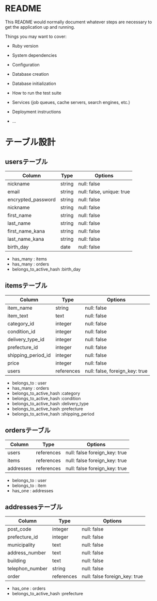 # README

This README would normally document whatever steps are necessary to get the
application up and running.

Things you may want to cover:

* Ruby version

* System dependencies

* Configuration

* Database creation

* Database initialization

* How to run the test suite

* Services (job queues, cache servers, search engines, etc.)

* Deployment instructions

* ...

# テーブル設計

## usersテーブル
| Column              | Type       | Options                        |
| ------------------- | ---------- | ------------------------------ |
| nickname            | string     | null: false                    |
| email               | string     | null: false, unique: true      |
| encrypted_password  | string     | null: false                    |
| nickname            | string     | null: false                    |
| first_name          | string     | null: false                    |
| last_name           | string     | null: false                    |
| first_name_kana     | string     | null: false                    |
| last_name_kana      | string     | null: false                    |
| birth_day           | date       | null: false                    |

- has_many : items
- has_many : orders
- belongs_to_active_hash :birth_day

## itemsテーブル
| Column               | Type       | Options                        |
| -------------------- | ---------- | ------------------------------ |
| item_name            | string     | null: false                    |
| item_text            | text       | null: false                    |
| category_id          | integer    | null: false                    |
| condition_id         | integer    | null: false                    |
| delivery_type_id     | integer    | null: false                    |
| prefecture_id        | integer    | null: false                    |
| shipping_period_id   | integer    | null: false                    |
| price                | integer    | null: false                    |
| users                | references | null: false, foreign_key: true |

- belongs_to : user
- has_many : orders 
- belongs_to_active_hash :category
- belongs_to_active_hash :condition
- belongs_to_active_hash :delivery_type
- belongs_to_active_hash :prefecture
- belongs_to_active_hash :shipping_period


## ordersテーブル
| Column               | Type       | Options                        |
| -------------------- | ---------- | ------------------------------ |
| users                | references | null: false  foreign_key: true |
| items                | references | null: false  foreign_key: true |
| addresses            | references | null: false  foreign_key: true |
- belongs_to : user
- belongs_to : item
- has_one : addresses

## addressesテーブル
| Column              | Type       | Options                        |
| ------------------- | ---------- | ------------------------------ |
| post_code           | integer    | null: false                    |
| prefecture_id       | integer    | null: false                    |
| municipality        | text       | null: false                    |
| address_number      | text       | null: false                    |
| building            | text       | null: false                    |
| telephon_number     | string     | null: false                    |
| order               | references | null: false  foreign_key: true |
- has_one : orders
- belongs_to_active_hash :prefecture
